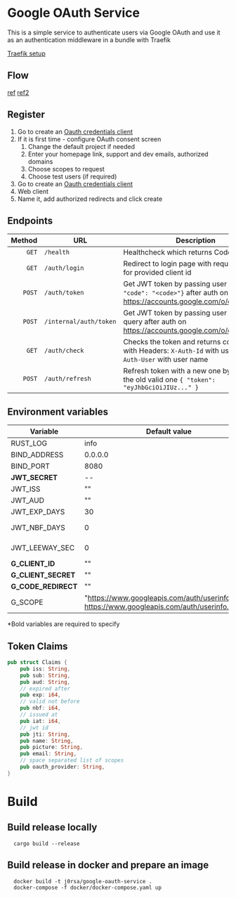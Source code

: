 # Google OAuth Service

This is a simple service to authenticate users via Google OAuth and use it as an authentication middleware in a bundle with Traefik

[Traefik setup](https://doc.traefik.io/traefik/v1.7/configuration/backends/kubernetes/#authentication)

## Flow
[ref](https://developers.google.com/identity/sign-in/web/server-side-flow)
[ref2](https://developers.google.com/identity/protocols/oauth2/native-app)

## Register
1. Go to create an [Oauth credentials client](https://console.developers.google.com/apis/credentials/oauthclient?previousPage=%2Fapis%2Fcredentials)
1. If it is first time - configure OAuth consent screen 
    1. Change the default project if needed
    1. Enter your homepage link, support and dev emails, authorized domains
    1. Choose scopes to request
    1. Choose test users (if required)
1. Go to create an [Oauth credentials client](https://console.developers.google.com/apis/credentials/oauthclient?previousPage=%2Fapis%2Fcredentials)
1. Web client
1. Name it, add authorized redirects and click create

## Endpoints
| Method |     URL         | Description |
| ------:| --------------- | ----------- |
| `GET`  | `/health`       | Healthcheck  which returns Code 200 |
| `GET`  | `/auth/login`   | Redirect to login page with required scopes for provided client id |
| `POST` | `/auth/token`   | Get JWT token by passing user code `{ "code": "<code>"}` after auth on https://accounts.google.com/o/oauth2/auth |
| `POST` | `/internal/auth/token`  | Get JWT token by passing user code in the query after auth on https://accounts.google.com/o/oauth2/auth |
| `GET`  | `/auth/check`   | Checks the token and returns code 200 with Headers: `X-Auth-Id` with user email, `X-Auth-User` with user name |
| `POST` | `/auth/refresh` | Refresh token with a new one by passing the old valid one `{ "token": "eyJhbGciOiJIUz..." }` |

## Environment variables
| Variable | Default value | Description |
| ------| --- | ----------- |
| RUST_LOG | info | defines the log level of app |
| BIND_ADDRESS | 0.0.0.0 | Address of web server to listen connections |
| BIND_PORT | 8080 | Port of web server to listen connections |
| **JWT_SECRET** | -- | JWT HS256 Secret Key |
| JWT_ISS | "" | iss (issuer): Issuer of the JWT |
| JWT_AUD | "" | aud (audience): Recipient for which the JWT is intended |
| JWT_EXP_DAYS | 30 | exp (expiration time): Time in days after which the JWT expires |
| JWT_NBF_DAYS | 0 | nbf (not before time): Time in days before which the JWT must not be accepted for processing |
| JWT_LEEWAY_SEC | 0 | leeway (in seconds) to the `exp`, `iat` and `nbf` validation to  account for clock skew |
| **G_CLIENT_ID** | "" | Google OAuth App client id |
| **G_CLIENT_SECRET** | "" | Google oAuth App client secret | 
| **G_CODE_REDIRECT** | "" | Redirect page after login |
| G_SCOPE | "https://www.googleapis.com/auth/userinfo.profile https://www.googleapis.com/auth/userinfo.email" | Scopes to request ref: https://developers.google.com/identity/protocols/oauth2/scopes |

*Bold variables are required to specify

## Token Claims
```rust
pub struct Claims {
    pub iss: String,
    pub sub: String,
    pub aud: String,
    // expired after
    pub exp: i64,
    // valid not before
    pub nbf: i64,
    // issued at
    pub iat: i64,
    // jwt id
    pub jti: String,
    pub name: String,
    pub picture: String,
    pub email: String,
    // space separated list of scopes
    pub oauth_provider: String,
}
```

# Build

## Build release locally
      cargo build --release

## Build release in docker and prepare an image
      docker build -t j0rsa/google-oauth-service .
      docker-compose -f docker/docker-compose.yaml up